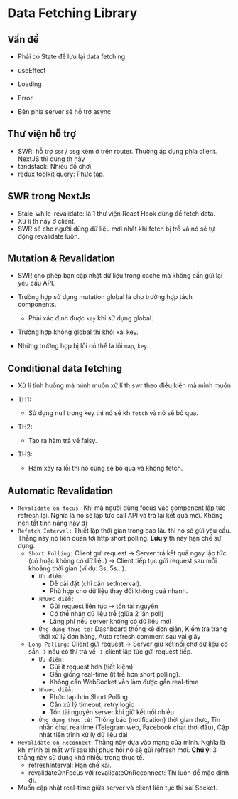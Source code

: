 # Data Fetching Library

## Vấn đề

- Phải có State để lưu lại data fetching
- useEffect
- Loading
- Error

- Bên phía server sẽ hỗ trợ async

## Thư viện hỗ trợ

- SWR: hỗ trợ ssr / ssg kém ở trên router. Thường áp dụng phía client. NextJS thì dùng th này
- tandstack: Nhiều đồ chơi.
- redux toolkit query: Phức tạp.

## SWR trong NextJs

- Stale-while-revalidate: là 1 thư viện React Hook dùng để fetch data.
- Xử lí th này ở client.
- SWR sẽ cho người dùng dữ liệu mới nhất khi fetch bị trễ và nó sẽ tự động revalidate luôn.

## Mutation & Revalidation

- SWR cho phép bạn cập nhật dữ liệu trong cache mà không cần gửi lại yêu cầu API.
- Trường hợp sử dụng mutation global là cho trường hợp tách components.
  - Phải xác định được `key` khi sử dụng global.
- Trường hợp không global thì khỏi xài key.

- Những trường hợp bị lỗi có thể là lỗi `map`, `key`.

## Conditional data fetching

- Xử lí tình huống mà mình muốn xử lí th swr theo điều kiện mà mình muốn

- TH1:
  - Sử dụng null trong key thì nó sẽ kh `fetch` và nó sẽ bỏ qua.
- TH2:
  - Tạo ra hàm trả về falsy.
- TH3:
  - Hàm xảy ra lỗi thì nó cũng sẽ bỏ qua và không fetch.

## Automatic Revalidation

- `Revalidate on focus:` Khi mà người dùng focus vào component lập tức refresh lại. Nghĩa là nó sẽ lập tức call API và trả lại kết quả mới. Không nên tắt tính năng này đi
- `Refetch Interval:` Thiết lập thời gian trong bao lâu thì nó sẽ gửi yêu cầu. Thằng này nó liên quan tới http short polling. **Lưu ý** th này hạn chế sử dụng.
  - `Short Polling:` Client gửi request → Server trả kết quả ngay lập tức (có hoặc không có dữ liệu) → Client tiếp tục gửi request sau mỗi khoảng thời gian (ví dụ: 3s, 5s...).
    - `Ưu điểm:`
      - Dễ cài đặt (chỉ cần setInterval).
      - Phù hợp cho dữ liệu thay đổi không quá nhanh.
    - `Nhược điểm:`
      - Gửi request liên tục → tốn tài nguyên
      - Có thể nhận dữ liệu trễ (giữa 2 lần poll)
      - Lãng phí nếu server không có dữ liệu mới
    - `Ứng dụng thực tế:` Dashboard thống kê đơn giản, Kiểm tra trạng thái xử lý đơn hàng, Auto refresh comment sau vài giây
  - `Long Polling:` Client gửi request → Server giữ kết nối chờ dữ liệu có sẵn → nếu có thì trả về → client lập tức gửi request tiếp.
    - `Ưu điểm:`
      - Gửi ít request hơn (tiết kiệm)
      - Gần giống real-time (ít trễ hơn short polling).
      - Không cần WebSocket vẫn làm được gần real-time
    - `Nhược điểm:`
      - Phức tạp hơn Short Polling
      - Cần xử lý timeout, retry logic
      - Tốn tài nguyên server khi giữ kết nối nhiều
    - `Ứng dụng thực tế:` Thông báo (notification) thời gian thực, Tin nhắn chat realtime (Telegram web, Facebook chat thời đầu), Cập nhật tiến trình xử lý dữ liệu dài
- `Revalidate on Reconnect`: Thằng này dựa vào mạng của mình. Nghĩa là khi mình bị mất wifi sau khi phục hồi nó sẽ gửi refresh mới.
  **Chú ý**: 3 thằng này sử dụng khá nhiều trong thực tế.
  - refreshInterval: Hạn chế xài.
  - revalidateOnFocus với revalidateOnReconnect: Thì luôn để mặc định đi.
- Muốn cập nhật real-time giữa server và client liên tục thì xài Socket.
